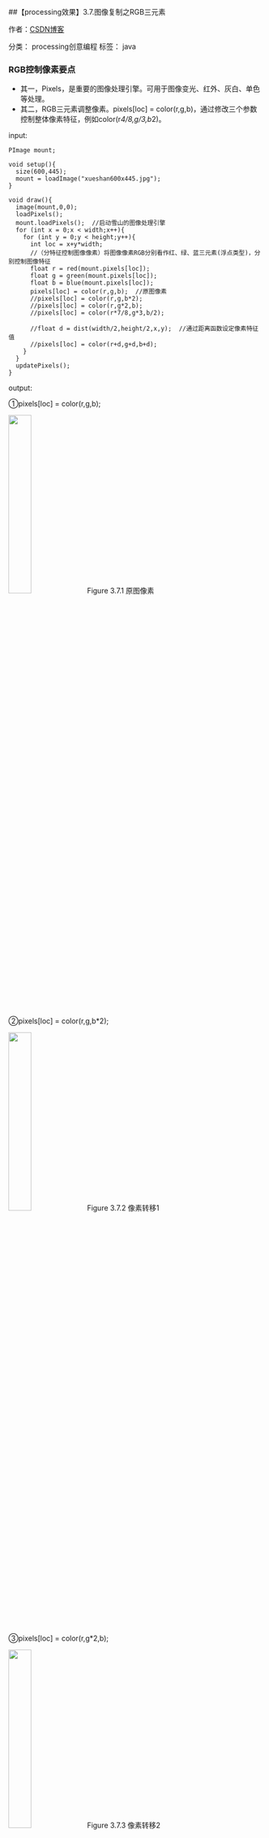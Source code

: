 ##【processing效果】3.7.图像复制之RGB三元素

作者：[CSDN博客](https://blog.csdn.net/liaowang010)

分类： processing创意编程  标签： java

### RGB控制像素要点

- 其一，Pixels，是重要的图像处理引擎。可用于图像变光、红外、灰白、单色等处理。
- 其二，RGB三元素调整像素。pixels[loc] = color(r,g,b)，通过修改三个参数控制整体像素特征，例如color(r*4/8,g/3,b*2)。

input:

```
PImage mount;
 
void setup(){
  size(600,445);
  mount = loadImage("xueshan600x445.jpg");
}
 
void draw(){
  image(mount,0,0);
  loadPixels();
  mount.loadPixels();  //启动雪山的图像处理引擎
  for (int x = 0;x < width;x++){
    for (int y = 0;y < height;y++){
      int loc = x+y*width;
      //（分特征控制图像像素）将图像像素RGB分别看作红、绿、蓝三元素(浮点类型)，分别控制图像特征
      float r = red(mount.pixels[loc]);
      float g = green(mount.pixels[loc]);
      float b = blue(mount.pixels[loc]);
      pixels[loc] = color(r,g,b);  //原图像素
      //pixels[loc] = color(r,g,b*2);
      //pixels[loc] = color(r,g*2,b);
      //pixels[loc] = color(r*7/8,g*3,b/2);
      
      //float d = dist(width/2,height/2,x,y);  //通过距离函数设定像素特征值
      //pixels[loc] = color(r+d,g+d,b+d);
    }
  }
  updatePixels();
}
```

output:

①pixels[loc] = color(r,g,b);

<left>
<img src="https://img-blog.csdnimg.cn/e093de6497d04e8a9394d7300e01b62e.png" width="30%" height="30%" />
Figure 3.7.1 原图像素
</left>

②pixels[loc] = color(r,g,b*2);

<left>
<img src="https://img-blog.csdnimg.cn/bc2b599cbe4b4c7f919259dd48c48441.png" width="30%" height="30%" />
Figure 3.7.2 像素转移1
</left>

③pixels[loc] = color(r,g*2,b);

<left>
<img src="https://img-blog.csdnimg.cn/42d50ac381b749d1829f784884afbfb8.png" width="30%" height="30%" />
Figure 3.7.3 像素转移2
</left>

④pixels[loc] = color(r*7/8,g*3,b/2);

<left>
<img src="https://img-blog.csdnimg.cn/4a62c4d641af4c589624664f26b53d0e.png" width="30%" height="30%" />
Figure 3.7.4 像素转移3
</left>

⑤float d = dist(width/2,height/2,x,y); pixels[loc] = color(r+d,g+d,b+d); //通过距离函数设定像素特征值

<left>
<img src="https://img-blog.csdnimg.cn/4a90c32f93c341e79a2232d46fde49e3.png" width="30%" height="30%" />
Figure 3.7.5 像素转移4
</left>

————————————————

备注：原创，转载请附原文链接。